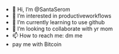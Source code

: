 - 👋 Hi, I’m @SantaSerom
- 👀 I’m interested in productiveworkflows
- 🌱 I’m currently learning to use github
- 💞️ I’m looking to collaborate with yr mom
- 📫 How to reach me: dm me
-    pay me with Bitcoin
<!---
SantaSerom/SantaSerom is a ✨ special ✨ repository because its `README.md` (this file) appears on your GitHub profile.
You can click the Preview link to take a look at your changes.
--->
